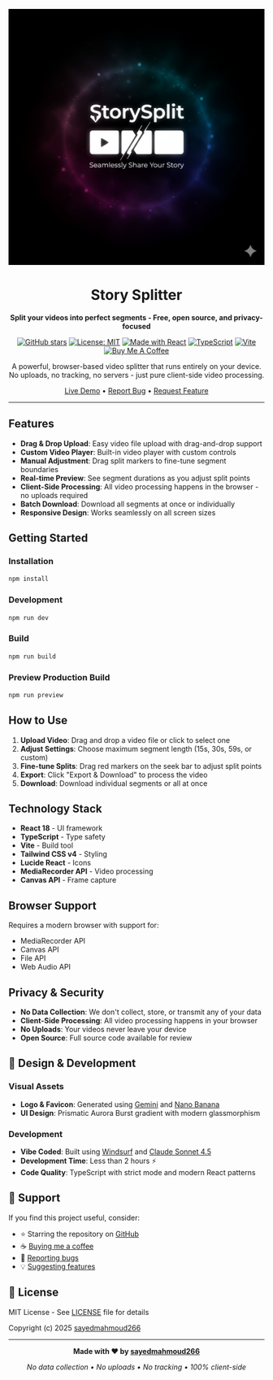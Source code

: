 <div align="center">

![Story Splitter Logo](public/logo.png)

# Story Splitter

**Split your videos into perfect segments - Free, open source, and privacy-focused**

[![GitHub stars](https://img.shields.io/github/stars/sayedmahmoud266/story-splitter?style=social)](https://github.com/sayedmahmoud266/story-splitter)
[![License: MIT](https://img.shields.io/badge/License-MIT-yellow.svg)](https://opensource.org/licenses/MIT)
[![Made with React](https://img.shields.io/badge/Made%20with-React-61DAFB?logo=react)](https://reactjs.org/)
[![TypeScript](https://img.shields.io/badge/TypeScript-007ACC?logo=typescript&logoColor=white)](https://www.typescriptlang.org/)
[![Vite](https://img.shields.io/badge/Vite-646CFF?logo=vite&logoColor=white)](https://vitejs.dev/)
[![Buy Me A Coffee](https://img.shields.io/badge/Buy%20Me%20a%20Coffee-ffdd00?style=flat&logo=buy-me-a-coffee&logoColor=black)](https://www.buymeacoffee.com/sayedmahmoud266)

A powerful, browser-based video splitter that runs entirely on your device. No uploads, no tracking, no servers - just pure client-side video processing.

[Live Demo](https://story-splitter.netlify.app) • [Report Bug](https://github.com/sayedmahmoud266/story-splitter/issues) • [Request Feature](https://github.com/sayedmahmoud266/story-splitter/issues)

</div>

---

## Features

- **Drag & Drop Upload**: Easy video file upload with drag-and-drop support
- **Custom Video Player**: Built-in video player with custom controls
- **Manual Adjustment**: Drag split markers to fine-tune segment boundaries
- **Real-time Preview**: See segment durations as you adjust split points
- **Client-Side Processing**: All video processing happens in the browser - no uploads required
- **Batch Download**: Download all segments at once or individually
- **Responsive Design**: Works seamlessly on all screen sizes

## Getting Started

### Installation

```bash
npm install
```

### Development

```bash
npm run dev
```

### Build

```bash
npm run build
```

### Preview Production Build

```bash
npm run preview
```

## How to Use

1. **Upload Video**: Drag and drop a video file or click to select one
2. **Adjust Settings**: Choose maximum segment length (15s, 30s, 59s, or custom)
3. **Fine-tune Splits**: Drag red markers on the seek bar to adjust split points
4. **Export**: Click "Export & Download" to process the video
5. **Download**: Download individual segments or all at once

## Technology Stack

- **React 18** - UI framework
- **TypeScript** - Type safety
- **Vite** - Build tool
- **Tailwind CSS v4** - Styling
- **Lucide React** - Icons
- **MediaRecorder API** - Video processing
- **Canvas API** - Frame capture

## Browser Support

Requires a modern browser with support for:
- MediaRecorder API
- Canvas API
- File API
- Web Audio API

## Privacy & Security

- **No Data Collection**: We don't collect, store, or transmit any of your data
- **Client-Side Processing**: All video processing happens in your browser
- **No Uploads**: Your videos never leave your device
- **Open Source**: Full source code available for review

## 🎨 Design & Development

### Visual Assets
- **Logo & Favicon**: Generated using [Gemini](https://gemini.google.com/) and [Nano Banana](https://nanobanana.ai/)
- **UI Design**: Prismatic Aurora Burst gradient with modern glassmorphism

### Development
- **Vibe Coded**: Built using [Windsurf](https://codeium.com/windsurf) and [Claude Sonnet 4.5](https://www.anthropic.com/claude)
- **Development Time**: Less than 2 hours ⚡
- **Code Quality**: TypeScript with strict mode and modern React patterns

## 💖 Support

If you find this project useful, consider:
- ⭐ Starring the repository on [GitHub](https://github.com/sayedmahmoud266/story-splitter)
- ☕ [Buying me a coffee](https://www.buymeacoffee.com/sayedmahmoud266)
- 🐛 [Reporting bugs](https://github.com/sayedmahmoud266/story-splitter/issues)
- 💡 [Suggesting features](https://github.com/sayedmahmoud266/story-splitter/issues)

## 📄 License

MIT License - See [LICENSE](LICENSE) file for details

Copyright (c) 2025 [sayedmahmoud266](https://sayedmahmoud266.website)

---

<div align="center">

**Made with ❤️ by [sayedmahmoud266](https://sayedmahmoud266.website)**

*No data collection • No uploads • No tracking • 100% client-side*

</div>
